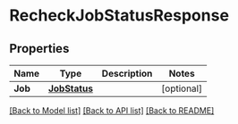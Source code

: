# RecheckJobStatusResponse

## Properties

Name | Type | Description | Notes
------------ | ------------- | ------------- | -------------
**Job** | [**JobStatus**](JobStatus.md) |  | [optional] 

[[Back to Model list]](../README.md#documentation-for-models) [[Back to API list]](../README.md#documentation-for-api-endpoints) [[Back to README]](../README.md)


